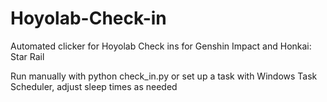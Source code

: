 # Hoyolab-Check-in
Automated clicker for Hoyolab Check ins for Genshin Impact and Honkai: Star Rail

Run manually with python check_in.py or set up a task with Windows Task Scheduler, adjust sleep times as needed
